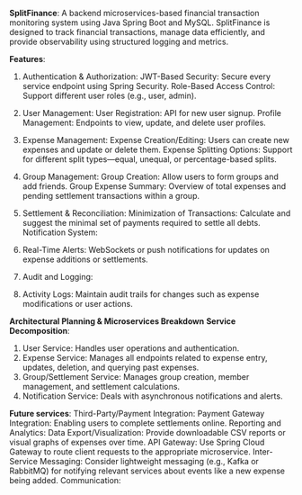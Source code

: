 **SplitFinance**:
	A backend microservices-based financial transaction monitoring system using Java Spring Boot and MySQL.
	SplitFinance is designed to track financial transactions, manage data efficiently, and provide observability using structured logging and metrics. 

**Features**:
1. Authentication & Authorization:
		JWT-Based Security: Secure every service endpoint using Spring Security.
		Role-Based Access Control: Support different user roles (e.g., user, admin).

2. User Management:
		User Registration: API for new user signup.
		Profile Management: Endpoints to view, update, and delete user profiles.

3. Expense Management:
		Expense Creation/Editing: Users can create new expenses and update or delete them.
		Expense Splitting Options: Support for different split types—equal, unequal, or percentage-based splits.

4. Group Management:
		Group Creation: Allow users to form groups and add friends.
		Group Expense Summary: Overview of total expenses and pending settlement transactions within a group.

5. Settlement & Reconciliation:
		Minimization of Transactions: Calculate and suggest the minimal set of payments required to settle all debts.
		Notification System:

6. Real-Time Alerts:
   	WebSockets or push notifications for updates on expense additions or settlements.

8. Audit and Logging:

9. Activity Logs:
    Maintain audit trails for changes such as expense modifications or user actions.

**Architectural Planning & Microservices Breakdown**
**Service Decomposition**:
1. User Service: Handles user operations and authentication.
2. Expense Service: Manages all endpoints related to expense entry, updates, deletion, and querying past expenses.
3. Group/Settlement Service: Manages group creation, member management, and settlement calculations.
3. Notification Service: Deals with asynchronous notifications and alerts.

**Future services**:
Third-Party/Payment Integration:
Payment Gateway Integration: Enabling users to complete settlements online.
Reporting and Analytics:
Data Export/Visualization: Provide downloadable CSV reports or visual graphs of expenses over time.
API Gateway: Use Spring Cloud Gateway to route client requests to the appropriate microservice.
Inter-Service Messaging: Consider lightweight messaging (e.g., Kafka or RabbitMQ) for notifying relevant services about events like a new expense being added.
Communication:
